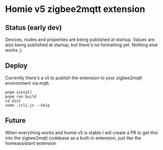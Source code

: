 # Homie v5 zigbee2mqtt extension

## Status (early dev)

Devices, nodes and properties are being published at startup.
Values are also being published at startup, but there's no formatting yet.
Nothing else works ;)

## Deploy

Currently there's a cli to publish the extension to your zigbee2mqtt environment
via mqtt.

```
pnpm install
pnpm run build
cd dist
node ./cli.js --help
```

## Future

When everything works and homie v5 is stable I will create a PR to get this into
the zigbee2mqtt codebase as a built-in extension, just like the homeassistant extension
